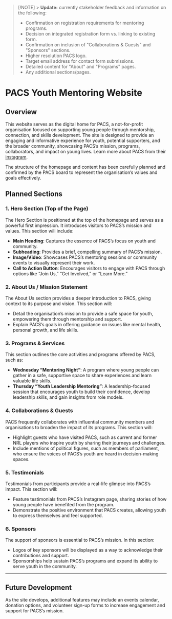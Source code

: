 > [!NOTE] > **Update:** currently stakeholder feedback and information on the following:
>
> - Confirmation on registration requirements for mentoring programs.
> - Decision on integrated registration form vs. linking to existing form.
> - Confirmation on inclusion of "Collaborations & Guests" and "Sponsors" sections.
> - Higher resolution PACS logo.
> - Target email address for contact form submissions.
> - Detailed content for "About" and "Programs" pages.
> - Any additional sections/pages.

# PACS Youth Mentoring Website

## Overview

This website serves as the digital home for PACS, a not-for-profit organisation focused on supporting young people through mentorship, connection, and skills development. The site is designed to provide an engaging and informative experience for youth, potential supporters, and the broader community, showcasing PACS’s mission, programs, collaborators, and impact on young lives. Learn more about PACS from their [instagram](https://www.instagram.com/pacsnsw/).

The structure of the homepage and content has been carefully planned and confirmed by the PACS board to represent the organisation’s values and goals effectively.

## Planned Sections

### 1. Hero Section (Top of the Page)

The Hero Section is positioned at the top of the homepage and serves as a powerful first impression. It introduces visitors to PACS’s mission and values. This section will include:

- **Main Heading**: Captures the essence of PACS’s focus on youth and community.
- **Subheading**: Provides a brief, compelling summary of PACS’s mission.
- **Image/Video**: Showcases PACS’s mentoring sessions or community events to visually represent their work.
- **Call to Action Button**: Encourages visitors to engage with PACS through options like “Join Us,” “Get Involved,” or “Learn More.”

### 2. About Us / Mission Statement

The About Us section provides a deeper introduction to PACS, giving context to its purpose and vision. This section will:

- Detail the organisation’s mission to provide a safe space for youth, empowering them through mentorship and support.
- Explain PACS’s goals in offering guidance on issues like mental health, personal growth, and life skills.

### 3. Programs & Services

This section outlines the core activities and programs offered by PACS, such as:

- **Wednesday “Mentoring Night”**: A program where young people can gather in a safe, supportive space to share experiences and learn valuable life skills.
- **Thursday “Youth Leadership Mentoring”**: A leadership-focused session that encourages youth to build their confidence, develop leadership skills, and gain insights from role models.

### 4. Collaborations & Guests

PACS frequently collaborates with influential community members and organisations to broaden the impact of its programs. This section will:

- Highlight guests who have visited PACS, such as current and former NRL players who inspire youth by sharing their journeys and challenges.
- Include mentions of political figures, such as members of parliament, who ensure the voices of PACS’s youth are heard in decision-making spaces.

### 5. Testimonials

Testimonials from participants provide a real-life glimpse into PACS’s impact. This section will:

- Feature testimonials from PACS’s Instagram page, sharing stories of how young people have benefited from the program.
- Demonstrate the positive environment that PACS creates, allowing youth to express themselves and feel supported.

### 6. Sponsors

The support of sponsors is essential to PACS’s mission. In this section:

- Logos of key sponsors will be displayed as a way to acknowledge their contributions and support.
- Sponsorships help sustain PACS’s programs and expand its ability to serve youth in the community.

---

## Future Development

As the site develops, additional features may include an events calendar, donation options, and volunteer sign-up forms to increase engagement and support for PACS’s mission.
